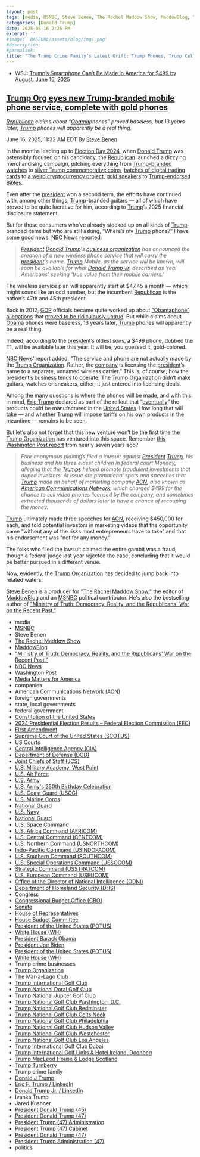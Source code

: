 ```yaml
---
layout: post
tags: [media, MSNBC, Steve Benen, The Rachel Maddow Show, MaddowBlog, “Ministry of Truth – Democracy Reality and the Republicans’ War on the Recent Past.”, NBC News, Washington Post, Media Matters for America, companies, American Communications Network (ACN), foreign governments, state local governments, federal government, Constitution of the United States, 2024 Presidential Election Results – Federal Election Commission (FEC), First Amendment, Supreme Court of the United States (SCOTUS), US Courts, Central Intelligence Agency (CIA), Department of Defense (DOD), Joint Chiefs of Staff (JCS), U.S. Military Academy West Point, U.S. Air Force, U.S. Army, U.S. Army’s 250th Birthday Celebration, U.S. Coast Guard (USCG), U.S. Marine Corps, National Guard, U.S. Navy, National Guard, U.S. Space Command, U.S. Africa Command (AFRICOM), U.S. Central Command (CENTCOM), U.S. Northern Command (USNORTHCOM), Indo-Pacific Command (USINDOPACOM), U.S. Southern Command (SOUTHCOM), U.S. Special Operations Command (USSOCOM), Strategic Command (USSTRATCOM), U.S. European Command (USEUCOM), Office of the Director of National Intelligence (ODNI), Department of Homeland Security (DHS), Congress, Congressional Budget Office (CBO), Senate, House of Representatives, House Budget Committee, President of the United States (POTUS), White House (WH), President Barack Obama, President Joe Biden, President of the United States (POTUS), White House (WH), Trump crime businesses, Trump Organization, The Mar-a-Lago Club, Trump International Golf Club, Trump National Doral Golf Club, Trump National Jupiter Golf Club, Trump National Golf Club Washington D.C., Trump National Golf Club Bedminster, Trump National Golf Club Colts Neck, Trump National Golf Club Philadelphia, Trump National Golf Club Hudson Valley, Trump National Golf Club Westchester, Trump National Golf Club Los Angeles, Trump International Golf Club Dubai, Trump International Golf Links & Hotel Ireland Doonbeg, Trump MacLeod House & Lodge Scotland, Trump Turnberry, Trump crime family, Donald J Trump, Eric F. Trump / LinkedIn, Donald Trump Jr. / LinkedIn, Ivanka Trump, Jared Kushner, President Donald Trump (45), President Donald Trump (47), President Trump (47) Administration, President Trump (47) Cabinet, President Donald Trump (47), President Trump Administration (47), politics]
categories: [Donald Trump]
date: 2025-06-16 2:25 PM
excerpt: ''
#image: 'BASEURL/assets/blog/img/.png'
#description:
#permalink:
title: "The Trump Crime Family’s Latest Grift: Trump Phones, Trump Cellular Service"
---
```



- WSJ: [Trump’s Smartphone Can’t Be Made in America for \$499 by August](https://www.wsj.com/tech/trump-t1-phone-components-features-2415c7cd?mod=hp_lead_pos9). June 16, 2025

## [Trump Org eyes new Trump-branded mobile phone service, complete with gold phones](https://www.msnbc.com/rachel-maddow-show/maddowblog/trump-mobile-phone-service-t1-rcna213261)

*[Republican](https://www.gop.com/) claims about “[Obama](https://obamawhitehouse.archives.gov/)phones” proved baseless, but 13 years later, [Trump](https://www.donaldjtrump.com/) phones will apparently be a real thing.*

June 16, 2025, 11:32 AM EDT
By [Steve Benen](https://www.msnbc.com/author/steve-benen-ncpn433601)

In the months leading up to [Election Day 2024](https://www.fec.gov/resources/cms-content/documents/2024presgeresults.pdf), when [Donald Trump](https://www.donaldjtrump.com/) was ostensibly focused on his candidacy, the [Republican](https://www.gop.com/) launched a dizzying merchandising campaign, pitching everything from [Trump-branded watches](https://www.msnbc.com/rachel-maddow-show/maddowblog/trumps-newest-merchandising-opportunity-ridiculous-rcna172986) to [silver Trump commemorative coins](https://www.msnbc.com/rachel-maddow-show/maddowblog/elections-trump-pushes-another-merchandising-opportunity-rcna172438), [batches of digital trading cards](https://www.msnbc.com/rachel-maddow-show/maddowblog/looking-cash-trump-combines-two-money-making-schemes-rcna168626) to [a weird cryptocurrency project](https://www.msnbc.com/rachel-maddow-show/maddowblog/looking-cash-trump-launches-new-family-crypto-project-rcna171431), [gold sneakers](https://www.msnbc.com/top-stories/latest/trump-gold-sneakers-rcna139551) to [Trump-endorsed Bibles](https://www.msnbc.com/rachel-maddow-show/maddowblog/trump-backed-bibles-are-latest-entry-cringeworthy-list-rcna145266).

Even after the [president](https://www.whitehouse.gov/) won a second term, the efforts have continued with, among other things, [Trump](https://www.donaldjtrump.com/)-branded guitars — all of which have proved to be quite lucrative for him, according to [Trump](https://www.donaldjtrump.com/)’s 2025 financial disclosure statement.

But for those consumers who’ve already stocked up on all kinds of [Trump](https://www.donaldjtrump.com/)-branded items but who are still asking, “Where’s my [Trump](https://www.donaldjtrump.com/) phone?” I have some good news. [NBC News reported](https://www.nbcnews.com/business/business-news/trump-branded-wireless-service-launches-gold-phone-rcna213213):

> *[President](https://www.whitehouse.gov/) [Donald Trump](https://www.donaldjtrump.com/)'s [business organization](https://www.trump.com/) has announced the creation of a new wireless phone service that will carry the [president](https://www.whitehouse.gov/)'s name. [Trump](https://www.donaldjtrump.com/) Mobile, as the service will be known, will soon be available for what [Donald Trump Jr](https://www.linkedin.com/in/donald-trump-jr-4454b862/). described as ‘real Americans’ seeking ‘true value from their mobile carriers.’*

The wireless service plan will apparently start at \$47.45 a month — which might sound like an odd number, but the incumbent [Republican](https://www.gop.com/) is the nation’s 47th and 45th president.

Back in 2012, [GOP](https://www.gop.com/) officials became quite worked up about [“Obamaphone” allegations](https://www.mediamatters.org/tucker-carlson/fox-returns-obamaphone-myth-weeks-after-obama-mocked-them-it) that [proved to be ridiculously untrue](https://www.msnbc.com/rachel-maddow-show/house-gop-eyes-end-obamaphones-msna22319). But while claims about [Obama](https://obamawhitehouse.archives.gov/) phones were baseless, 13 years later, [Trump](https://www.donaldjtrump.com/) phones will apparently be a real thing.

Indeed, according to the [president](https://www.whitehouse.gov/)’s oldest sons, a \$499 phone, dubbed the T1, will be available later this year. It will be, you guessed it, gold-colored.

[NBC News](https://www.nbcnews.com/)’ report added, “The service and phone are not actually made by the [Trump Organization](https://www.trump.com/). Rather, the [company](https://www.trump.com/) is licensing the [president](https://www.whitehouse.gov/)’s name to a separate, unnamed wireless carrier.” This is, of course, how the [president](https://www.whitehouse.gov/)’s business tends to operate: The [Trump Organization](https://www.trump.com/) didn’t make guitars, watches or sneakers, either; it just entered into licensing deals.

Among the many questions is where the phones will be made, and with this in mind, [Eric Trump](https://www.linkedin.com/in/erictrump/) declared as part of the rollout that “[eventually](https://bsky.app/profile/atrupar.com/post/3lrqa62mu7c23)” the products could be manufactured in the [United States](https://www.usa.gov/). How long that will take — and whether [Trump](https://www.donaldjtrump.com/) will impose tariffs on his own products in the meantime — remains to be seen.

But let’s also not forget that this new venture won’t be the first time the [Trump Organization](https://www.trump.com/) has ventured into this space. Remember [this Washington Post report](https://www.washingtonpost.com/politics/trump-defrauded-investors-in-marketing-scheme-lawsuit-says/2018/10/29/e9e1191c-db98-11e8-b732-3c72cbf131f2_story.html) from nearly seven years ago?

> *Four anonymous plaintiffs filed a lawsuit against [President](https://www.whitehouse.gov/) [Trump](https://www.donaldjtrump.com/), his business and his three eldest children in federal court Monday, alleging that the [Trumps](https://www.trump.com/) helped promote fraudulent investments that duped investors. At issue are promotional spots and speeches that [Trump](https://www.donaldjtrump.com/) made on behalf of marketing company [ACN](https://acn.com/), also known as [American Communications Network](https://acn.com/), which charged \$499 for the chance to sell video phones licensed by the company, and sometimes extracted thousands of dollars later to have a chance of recouping the money.*

[Trump](https://www.donaldjtrump.com/) ultimately made three speeches for [ACN](https://acn.com/), receiving \$450,000 for each, and told potential investors in marketing videos that the opportunity came “without any of the risks most entrepreneurs have to take” and that his endorsement was “not for any money.”

The folks who filed the lawsuit claimed the entire gambit was a fraud, though a federal judge last year rejected the case, concluding that it would be better pursued in a different venue.

Now, evidently, the [Trump Organization](https://www.trump.com/) has decided to jump back into related waters.

[Steve Benen](https://www.msnbc.com/author/steve-benen-ncpn433601) is a producer for "[The Rachel Maddow Show](https://www.msnbc.com/rachel-maddow-show)," the editor of [MaddowBlog](https://www.msnbc.com/rachel-maddow-show) and an [MSNBC](https://www.msnbc.com/) political contributor. He's also the bestselling author of ["Ministry of Truth: Democracy, Reality, and the Republicans' War on the Recent Past."](https://www.harpercollins.com/products/ministry-of-truth-steve-benen)

- media
- [MSNBC](https://www.msnbc.com/)
- Steve Benen
- [The Rachel Maddow Show](https://www.msnbc.com/rachel-maddow-show)
- [MaddowBlog](https://www.msnbc.com/rachel-maddow-show) 
- ["Ministry of Truth: Democracy, Reality, and the Republicans' War on the Recent Past."](https://www.harpercollins.com/products/ministry-of-truth-steve-benen)
- [NBC News](https://www.nbcnews.com/)
- [Washington Post](https://www.washingtonpost.com/)
- [Media Matters for America](https://www.mediamatters.org/)
- companies 
- [American Communications Network (ACN)](https://acn.com/us-en/homepage)
- foreign governments
- state, local governments 
- federal government
- [Constitution of the United States](https://constitution.congress.gov/)
- [2024 Presidential Election Results – Federal Election Commission (FEC)](https://www.fec.gov/resources/cms-content/documents/2024presgeresults.pdf)
- [First Amendment](https://constitution.congress.gov/constitution/amendment-1/)
- [Supreme Court of the United States (SCOTUS)](https://www.supremecourt.gov/)
- [US Courts](https://www.uscourts.gov/)
- [Central Intelligence Agency (CIA)](https://www.cia.gov/)
- [Department of Defense (DOD)](https://www.defense.gov/)
- [Joint Chiefs of Staff (JCS)](https://www.jcs.mil/)
- [U.S. Military Academy, West Point](https://www.westpoint.edu/)
- [U.S. Air Force](https://www.af.mil/)
- [U.S. Army](https://www.army.mil/)
- [U.S. Army's 250th Birthday Celebration](https://www.army.mil/1775/)
- [U.S. Coast Guard (USCG)](https://www.uscg.mil/)
- [U.S. Marine Corps](https://www.marines.mil/)
- [National Guard](https://www.nationalguard.mil/)
- [U.S. Navy](https://www.navy.mil/)
- [National Guard](https://www.nationalguard.mil/)
- [U.S. Space Command](https://www.spacecom.mil/)
- [U.S. Africa Command (AFRICOM)](https://www.africom.mil/)
- [U.S. Central Command (CENTCOM)](https://www.centcom.mil/)
- [U.S. Northern Command (USNORTHCOM)](https://www.northcom.mil/)
- [Indo-Pacific Command (USINDOPACOM)](https://www.pacom.mil/)
- [U.S. Southern Command (SOUTHCOM)](http://www.southcom.mil/)
- [U.S. Special Operations Command (USSOCOM)](https://www.socom.mil/)
- [Strategic Command (USSTRATCOM)](http://www.stratcom.mil/)
- [U.S. European Command (USEUCOM)](https://www.eucom.mil/)
- [Office of the Director of National Intelligence (ODNI)](https://www.odni.gov/)
- [Department of Homeland Security (DHS)](https://www.dhs.gov/)
- [Congress](https;//www.congress.gov/)
- [Congressional Budget Office (CBO)](https://www.cbo.gov/)
- [Senate](https://www.senate.gov/)
- [House of Representatives](https://www.house.gov/)
- [House Budget Committee ](https://budget.house.gov/)
- [President of the United States (POTUS)](https://www.whitehouse.gov/)
- [White House (WH)](https://www.whitehouse.gov/)
- [President Barack Obama](https://obamawhitehouse.archives.gov/)
- [President Joe Biden](https://bidenwhitehouse.archives.gov/)
- [President of the United States (POTUS)](https://www.whitehouse.gov/)
- [White House (WH)](https://www.whitehouse.gov/)
- Trump crime businesses 
- [Trump Organization](https://www.trump.com/)
- [The Mar-a-Lago Club](https://www.maralagoclub.com/) 
- [Trump International Golf Club](https://www.trumpinternationalpalmbeaches.com/) 
- [Trump National Doral Golf Club](https://www.trumpgolfdoral.com/) 
- [Trump National Jupiter Golf Club](https://www.trumpnationaljupiter.com/) 
- [Trump National Golf Club Washington, D.C.](https://www.trumpnationaldc.com/)
- [Trump National Golf Club Bedminster](https://www.trumpnationalbedminster.com/) 
- [Trump National Golf Club Colts Neck](https://www.trumpcoltsneck.com/) 
- [Trump National Golf Club Philadelphia](https://www.trumpnationalphiladelphia.com/) 
- [Trump National Golf Club Hudson Valley](https://www.trumpnationalhudsonvalley.com/) 
- [Trump National Golf Club Westchester](https://www.trumpnationalwestchester.com/) 
- [Trump National Golf Club Los Angeles](https://www.trumpnationallosangeles.com/) 
- [Trump International Golf Club Dubai](https://www.trumpgolfdubai.com/) 
- [Trump International Golf Links & Hotel Ireland, Doonbeg](https://www.trumpgolfireland.com/) 
- [Trump MacLeod House & Lodge Scotland](https://www.trumphotels.com/macleod-house)
- [Trump Turnberry](https://www.turnberry.co.uk/)
- Trump crime family
- [Donald J Trump](https://www.donaldjtrump.com/)
- [Eric F. Trump / LinkedIn](https://www.linkedin.com/in/erictrump/)
- [Donald Trump Jr. / LinkedIn](https://www.linkedin.com/in/donald-trump-jr-4454b862/)
- Ivanka Trump
- Jared Kushner
- [President Donald Trump (45)](https://trumpwhitehouse.archives.gov/)
- [President Donald Trump (47)](https://www.whitehouse.gov/administration/donald-j-trump/)
- [President Trump (47) Administration](https://www.whitehouse.gov/administration/)
- [President Trump (47) Cabinet](https://www.whitehouse.gov/administration/the-cabinet/)
- [President Donald Trump (47)](https://www.whitehouse.gov/administration/donald-j-trump/)
- [President Trump Administration (47)](https://www.whitehouse.gov/administration/)
- politics 

